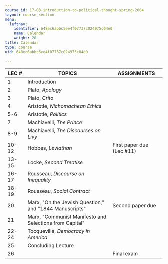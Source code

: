 ```yaml
---
course_id: 17-03-introduction-to-political-thought-spring-2004
layout: course_section
menu:
  leftnav:
    identifier: 648ec6abbc5ee4f07737c024975c04e0
    name: Calendar
    weight: 20
title: Calendar
type: course
uid: 648ec6abbc5ee4f07737c024975c04e0

---
```


| LEC # | TOPICS | ASSIGNMENTS |
| --- | --- | --- |
| 1 | Introduction |  |
| 2 | Plato, _Apology_ |  |
| 3 | Plato, _Crito_ |  |
| 4 | Aristotle, _Nichomachean Ethics_ |  |
| 5-6 | Aristotle, _Politics_ |  |
| 7 | Machiavelli, _The Prince_ |  |
| 8-9 | Machiavelli, _The Discourses on Livy_ |  |
| 10-12 | Hobbes, _Leviathan_ | First paper due (Lec #11) |
| 13-15 | Locke, _Second Treatise_ |  |
| 16-17 | Rousseau, _Discourse on Inequality_ |  |
| 18-19 | Rousseau, _Social Contract_ |  |
| 20 | Marx, "On the Jewish Question," and "1844 Manuscripts" | Second paper due |
| 21 | Marx, "Communist Manifesto and Selections from Capital" |  |
| 22-24 | Tocqueville, _Democracy in America_ |  |
| 25 | Concluding Lecture |  |
| 26 |  | Final exam